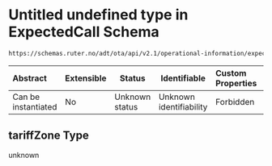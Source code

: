 # Untitled undefined type in ExpectedCall Schema

```txt
https://schemas.ruter.no/adt/ota/api/v2.1/operational-information/expected-call.json#/examples/0/tariffZone
```




| Abstract            | Extensible | Status         | Identifiable            | Custom Properties | Additional Properties | Access Restrictions | Defined In                                                                                             |
| :------------------ | ---------- | -------------- | ----------------------- | :---------------- | --------------------- | ------------------- | ------------------------------------------------------------------------------------------------------ |
| Can be instantiated | No         | Unknown status | Unknown identifiability | Forbidden         | Allowed               | none                | [expected-call.json\*](../../schema/operational-information/expected-call.json "open original schema") |

## tariffZone Type

unknown
